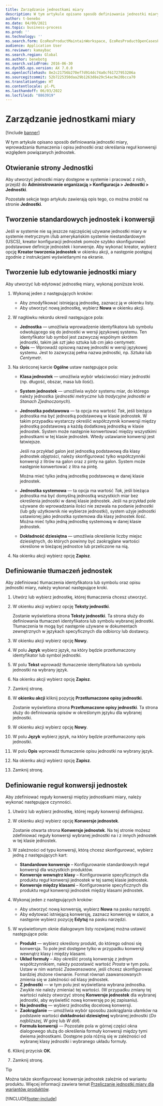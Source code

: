 ```yaml
---
title: Zarządzanie jednostkami miary
description: W tym artykule opisano sposób definiowania jednostki miary, wprowadzania tłumaczenia i opisu jednostki oraz określania reguł konwersji względem powiązanych jednostek.
author: t-benebo
ms.date: 04/09/2021
ms.topic: business-process
ms.prod: ''
ms.technology: ''
ms.search.form: EcoResProductMaintainWorkspace, EcoResProductOpenCasesFormPart, UnitOfMeasure, UnitOfMeasureReportingTranslation, UnitOfMeasureTranslation, UnitOfMeasureConversion, UnitOfMeasureConversionEditOrCreate, UnitOfMeasureLookup, UnitOfMeasureCalculator, UnitOfMeasureWizard, UnitOfMeasureLookupTest
audience: Application User
ms.reviewer: kamaybac
ms.search.region: Global
ms.author: benebotg
ms.search.validFrom: 2016-06-30
ms.dyn365.ops.version: AX 7.0.0
ms.openlocfilehash: 8e2c21756b270ef7d914dc74a0cf61727953206a
ms.sourcegitcommit: 52b7225350daa29b1263d8e29c54ac9e20bcca70
ms.translationtype: HT
ms.contentlocale: pl-PL
ms.lasthandoff: 06/03/2022
ms.locfileid: "8863919"
---
```

# <a name="manage-units-of-measure"></a>Zarządzanie jednostkami miary

[!include [banner](../../includes/banner.md)]

W tym artykule opisano sposób definiowania jednostki miary, wprowadzania tłumaczenia i opisu jednostki oraz określania reguł konwersji względem powiązanych jednostek.

## <a name="open-the-units-page"></a>Otwieranie strony Jednostki

Aby utworzyć jednostki miary dostępne w systemie i pracować z nich, przejdź do **Administrowanie organizacją \> Konfiguracja \> Jednostki \> Jednostki**.

Pozostałe sekcje tego artykułu zawierają opis tego, co można zrobić na stronie **Jednostki**.

## <a name="create-standard-units-and-conversions"></a>Tworzenie standardowych jednostek i konwersji

Jeśli w systemie nie są jeszcze najczęściej używane jednostki miary w systemie metrycznym i/lub amerykańskim systemie niestandardowym (USCS), kreator konfiguracji jednostek pomoże szybko skonfigurować podstawowe definicje jednostek i konwersje. Aby wykonać kreator, wybierz opcję **Kreator tworzenia jednostek** w okienku akcji, a następnie postępuj zgodnie z instrukcjami wyświetlanymi na ekranie.

## <a name="create-or-edit-a-unit-of-measure"></a>Tworzenie lub edytowanie jednostki miary

Aby utworzyć lub edytować jednostkę miary, wykonaj poniższe kroki.

1. Wykonaj jeden z następujących kroków:

    - Aby zmodyfikować istniejącą jednostkę, zaznacz ją w okienku listy.
    - Aby utworzyć nową jednostkę, wybierz **Nowa** w okienku akcji.

1. W nagłówku rekordu określ następujące pola:

    - **Jednostka** — umożliwia wprowadzenie identyfikatora lub symbolu odwołującego się do jednostki w wersji językowej systemu. Ten identyfikator lub symbol jest zazwyczaj wspólnym skrótem jednostki, takim jak *szt* jako sztuka lub *cm* jako centymetr.
    - **Opis** — Wprowadź opisową nazwę jednostki w wersji językowej systemu. Jest to zazwyczaj pełna nazwa jednostki, np. *Sztuka* lub *Centymetr*.

1. Na skróconej karcie **Ogólne** ustaw następujące pola:<!-- KFM: confirm this:    - **Fixed unit assignment** and **Fixed unit** – These fields have an effect only if you're using the Microsoft Retail Essentials product. If the current unit can be mapped to one of the fixed units that are used by Retail Essentials, set the **Fixed unit assignment** option to *Yes*. Then select the fixed unit in the **Fixed unit** field. -->

    - **Klasa jednostek** — umożliwia wybór właściwości miary jednostki (np. długość, obszar, masa lub ilość).
    - **System jednostek** — umożliwia wybór systemu miar, do którego należy jednostka (*jednostki metryczne* lub *tradycyjne jednostki w Stanach Zjednoczonych*).
    - **Jednostka podstawowa** — ta opcja ma wartość *Tak*, jeśli bieżąca jednostka ma być jednostką podstawową w klasie jednostek. W takim przypadku wystarczy określić współczynnik konwersji między jednostką podstawową a każdą dodatkową jednostką w klasie jednostek. System może następnie konwertować między wszystkimi jednostkami w tej klasie jednostek. Wtedy ustawianie konwersji jest łatwiejsze.

        Jeśli na przykład galon jest jednostką podstawową dla klasy jednostek *objętości*, należy skonfigurować tylko współczynniki konwersji z litrów na galon oraz z pinty na galon. System może następnie konwertować z litra na pintę.

        Można mieć tylko jedną jednostkę podstawową w danej klasie jednostek.

    - **Jednostka systemowa** — ta opcja ma wartość *Tak*, jeśli bieżąca jednostka ma być domyślną jednostką wszystkich miar bez określenia jednostki w danej klasie jednostek. Jeśli na przykład pole używane do wprowadzania ilości nie zezwala na podanie jednostki (lub gdy użytkownik nie wybierze jednostki), system użyje jednostki ustawionej jako jednostka systemowa dla klasy jednostek *Ilość*. Można mieć tylko jedną jednostkę systemową w danej klasie jednostek.
    - **Dokładność dziesiętna** — umożliwia określenie liczby miejsc dziesiętnych, do których powinny być zaokrąglane wartości określone w bieżącej jednostce lub przeliczone na nią.

1. Na okienku akcji wybierz opcję **Zapisz**.

## <a name="define-unit-translations"></a>Definiowanie tłumaczeń jednostek

Aby zdefiniować tłumaczenia identyfikatora lub symbolu oraz opisu jednostki miary, należy wykonać następujące kroki.

1. Utwórz lub wybierz jednostkę, której tłumaczenia chcesz utworzyć.
1. W okienku akcji wybierz opcję **Teksty jednostki**.

    Zostanie wyświetlona strona **Teksty jednostki**. Ta strona służy do definiowania tłumaczeń identyfikatora lub symbolu wybranej jednostki. Tłumaczenia te mogą być następnie używane w dokumentach zewnętrznych w językach specyficznych dla odbiorcy lub dostawcy.

1. W okienku akcji wybierz opcję **Nowy**.
1. W polu **Język** wybierz język, na który będzie przetłumaczony identyfikator lub symbol jednostki.
1. W polu **Tekst** wprowadź tłumaczenie identyfikatora lub symbolu jednostki na wybrany język.
1. Na okienku akcji wybierz opcję **Zapisz**.
1. Zamknij stronę.
1. W **okienku akcji** kliknij pozycję **Przetłumaczone opisy jednostki**.

    Zostanie wyświetlona strona **Przetłumaczone opisy jednostki**. Ta strona służy do definiowania opisów w określonym języku dla wybranej jednostki.

1. W okienku akcji wybierz opcję **Nowy**.
1. W polu **Język** wybierz język, na który będzie przetłumaczony opis jednostki.
1. W polu **Opis** wprowadź tłumaczenie opisu jednostki na wybrany język.
1. Na okienku akcji wybierz opcję **Zapisz**.
1. Zamknij stronę.

## <a name="define-unit-conversion-rules"></a>Definiowanie reguł konwersji jednostek

Aby zdefiniować reguły konwersji między jednostkami miary, należy wykonać następujące czynności.

1. Utwórz lub wybierz jednostkę, której reguły konwersji definiujesz.
1. W okienku akcji wybierz opcję **Konwersje jednostek**.

    Zostanie otwarta strona **Konwersje jednostek**. Na tej stronie możesz zdefiniować reguły konwersji wybranej jednostki na i z innych jednostek w tej klasie jednostek.

1. W zależności od typu konwersji, którą chcesz skonfigurować, wybierz jedną z następujących kart:

    - **Standardowe konwersje** – Konfigurowanie standardowych reguł konwersji dla wszystkich produktów.
    - **Konwersje wewnątrz klasy** – Konfigurowanie specyficznych dla produktu reguł konwersji jednostek w tej samej klasie jednostek.
    - **Konwersje między klasami** – Konfigurowanie specyficznych dla produktu reguł konwersji jednostek między klasami jednostek.

1. Wykonaj jeden z następujących kroków:

    - Aby utworzyć nową konwersję, wybierz **Nowa** na pasku narzędzi.
    - Aby edytować istniejącą konwersję, zaznacz konwersję w siatce, a następnie wybierz pozycję **Edytuj** na pasku narzędzi.

1. W wyświetlonym oknie dialogowym listy rozwijanej można ustawić następujące pola:

    - **Produkt** — wybierz określony produkt, do którego odnosi się konwersja. To pole jest dostępne tylko w przypadku konwersji wewnątrz klasy i między klasami.
    - **Układ formuły** – Aby określić prostą konwersję z jednym współczynnikiem, należy pozostawić wartość *Prosta* w tym polu. Ustaw w nim wartość *Zaawansowane*, jeśli chcesz skonfigurować bardziej złożone równanie. Format równań zaawansowanych zmienia się w zależności od klasy jednostek.
    - **Z jednostki** — w tym polu jest wyświetlana wybrana jednostka. Zwykle nie należy zmieniać tej wartości. (W przypadku zmiany tej wartości należy otworzyć stronę **Konwersje jednostek** dla wybranej jednostki, aby wyświetlić nową konwersję po jej zapisaniu).
    - **Na jednostkę** — wybierz jednostkę docelową konwersji.
    - **Zaokrąglanie** — umożliwia wybór sposobu zaokrąglania ułamków na podstawie wartości **dokładności dziesiętnej** wybranej jednostki (*Do najbliższej*, *W górę* lub *W dół*).
    - **Formuła konwersji** — Pozostałe pola w górnej części okna dialogowego służą do określenia formuły konwersji między tymi dwiema jednostkami. Dostępne pola różnią się w zależności od wybranej klasy jednostki i wybranego układu formuły.

1. Kliknij przycisk **OK**.
1. Zamknij stronę.

> [!TIP]
> Można także skonfigurować konwersje jednostek zależnie od wariantu produktu. Więcej informacji zawiera temat [Przeliczanie jednostki miary dla wariantów produktów](../uom-conversion-per-product-variant.md).

[!INCLUDE[footer-include](../../../includes/footer-banner.md)]
